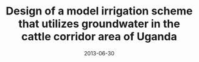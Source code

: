 ---
title: "Design of a model irrigation scheme that utilizes groundwater in the cattle corridor area of Uganda"
#collection: publications
#permalink: /publication/forthcoming-peace-agreement-strength
date: 2013-06-30
#venue: 'Makerere University'
paperurl: '/files/publications/2013_Ddiba_Mak_FYP_report.pdf'
link: 'https://doi.org/10.13140/RG.2.1.3986.7761'
#code: 'link to ISA dataverse goes here'
#github: 'link to github repo goes here'
citation: 'Ddiba, D. and Namukwaya, B. D. 2013. &quot;Design of a model irrigation scheme that utilizes groundwater in the cattle corridor area of Uganda.&quot; Final Year Project Report, Department of Civil and Environmental Engineering, Makerere University. doi:10.13140/RG.2.1.3986.7761'
---